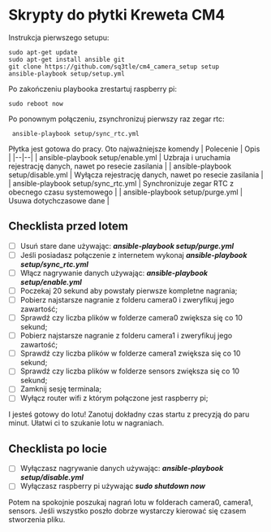 # Skrypty do płytki Kreweta CM4

Instrukcja pierwszego setupu:

    sudo apt-get update
    sudo apt-get install ansible git
    git clone https://github.com/sq3tle/cm4_camera_setup setup
    ansible-playbook setup/setup.yml
    
Po zakończeniu playbooka zrestartuj raspberry pi:

    sudo reboot now
Po ponownym połączeniu, zsynchronizuj pierwszy raz zegar rtc:

     ansible-playbook setup/sync_rtc.yml

Płytka jest gotowa do pracy. Oto najważniejsze komendy
| Polecenie | Opis |
|--|--|
| ansible-playbook setup/enable.yml | Uzbraja i uruchamia rejestrację danych, nawet po resecie zasilania |
| ansible-playbook setup/disable.yml | Wyłącza rejestrację danych, nawet po resecie zasilania  |
| ansible-playbook setup/sync_rtc.yml | Synchronizuje zegar RTC z obecnego czasu systemowego   |
| ansible-playbook setup/purge.yml | Usuwa dotychczasowe dane  |

## Checklista przed lotem

 - [ ] Usuń stare dane używając: ***ansible-playbook setup/purge.yml***
 - [ ] Jeśli posiadasz połączenie z internetem wykonaj ***ansible-playbook setup/sync_rtc.yml***
 - [ ] Włącz nagrywanie danych używając: ***ansible-playbook setup/enable.yml***
 - [ ] Poczekaj 20 sekund aby powstały pierwsze kompletne nagrania;
 - [ ] Pobierz najstarsze nagranie z folderu camera0 i zweryfikuj jego zawartość;
 - [ ] Sprawdź czy liczba plików w folderze camera0 zwiększa się co 10 sekund;
 - [ ] Pobierz najstarsze nagranie z folderu camera1 i zweryfikuj jego zawartość;
 - [ ] Sprawdź czy liczba plików w folderze camera1 zwiększa się co 10 sekund;
 - [ ] Sprawdź czy liczba plików w folderze sensors zwiększa się co 10 sekund;
 - [ ] Zamknij sesję terminala;
 - [ ] Wyłącz router wifi z którym połączone jest raspberry pi;
 
 I jesteś gotowy do lotu! Zanotuj dokładny czas startu z precyzją do paru minut. Ułatwi ci to szukanie lotu w nagraniach.

## Checklista po locie
 - [ ] Wyłączasz nagrywanie danych używając: ***ansible-playbook setup/disable.yml***
 - [ ] Wyłączasz raspberry pi używając ***sudo shutdown now***

Potem na spokojnie poszukaj nagrań lotu w folderach camera0, camera1, sensors. Jeśli wszystko poszło dobrze wystarczy kierować się czasem stworzenia pliku. 
